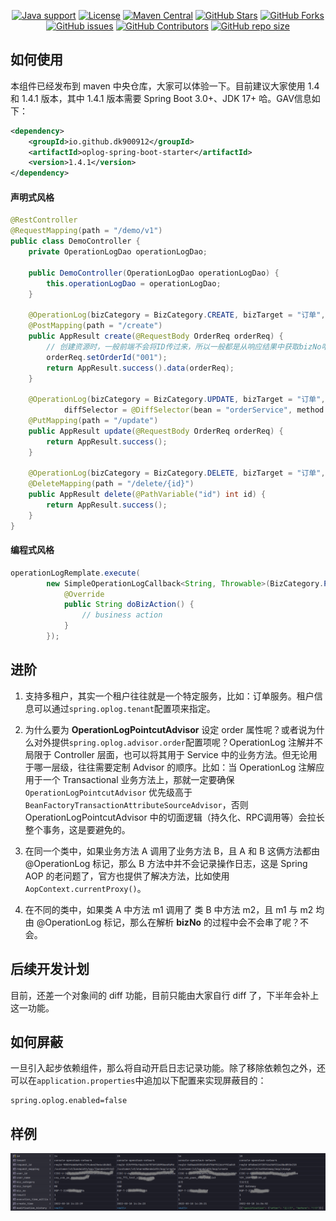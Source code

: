 <p align="center">
<a href="https://openjdk.java.net/"><img src="https://img.shields.io/badge/Java-8+-green?logo=java&logoColor=white" alt="Java support"></a>
<a href="https://www.apache.org/licenses/LICENSE-2.0.html"><img src="https://img.shields.io/github/license/dk900912/oplog-spring-boot?color=4D7A97&logo=apache" alt="License"></a>
<a href="https://search.maven.org/search?q=a:oplog-spring-boot-starter"><img src="https://img.shields.io/maven-central/v/io.github.dk900912/oplog-spring-boot-starter?logo=apache-maven" alt="Maven Central"></a>
<a href="https://github.com/dk900912/oplog-spring-boot/stargazers"><img src="https://img.shields.io/github/stars/dk900912/oplog-spring-boot" alt="GitHub Stars"></a>
<a href="https://github.com/dk900912/oplog-spring-boot/fork"><img src="https://img.shields.io/github/forks/dk900912/oplog-spring-boot" alt="GitHub Forks"></a>
<a href="https://github.com/dk900912/oplog-spring-boot/issues"><img src="https://img.shields.io/github/issues/dk900912/oplog-spring-boot" alt="GitHub issues"></a>
<a href="https://github.com/dk900912/oplog-spring-boot/graphs/contributors"><img src="https://img.shields.io/github/contributors/dk900912/oplog-spring-boot" alt="GitHub Contributors"></a>
<a href="https://github.com/dk900912/oplog-spring-boot"><img src="https://img.shields.io/github/repo-size/dk900912/oplog-spring-boot" alt="GitHub repo size"></a>
</p>

## 如何使用
本组件已经发布到 maven 中央仓库，大家可以体验一下。目前建议大家使用 1.4 和 1.4.1 版本，其中 1.4.1 版本需要 Spring Boot 3.0+、JDK 17+ 哈。GAV信息如下：
```xml
<dependency>
	<groupId>io.github.dk900912</groupId>
	<artifactId>oplog-spring-boot-starter</artifactId>
	<version>1.4.1</version>
</dependency>
```
#### 声明式风格
```java
@RestController
@RequestMapping(path = "/demo/v1")
public class DemoController {
    private OperationLogDao operationLogDao;

    public DemoController(OperationLogDao operationLogDao) {
        this.operationLogDao = operationLogDao;
    }

    @OperationLog(bizCategory = BizCategory.CREATE, bizTarget = "订单", bizNo = "#appResult.data.orderId")
    @PostMapping(path = "/create")
    public AppResult create(@RequestBody OrderReq orderReq) {
        // 创建资源时，一般前端不会将ID传过来，所以一般都是从响应结果中获取bizNo哈
        orderReq.setOrderId("001");
        return AppResult.success().data(orderReq);
    }

    @OperationLog(bizCategory = BizCategory.UPDATE, bizTarget = "订单", bizNo = "#orderReq.orderId", 
            diffSelector = @DiffSelector(bean = "orderService", method = "findOrderById", param = "#orderReq.orderId"))
    @PutMapping(path = "/update")
    public AppResult update(@RequestBody OrderReq orderReq) {
        return AppResult.success();
    }

    @OperationLog(bizCategory = BizCategory.DELETE, bizTarget = "订单", bizNo = "#id")
    @DeleteMapping(path = "/delete/{id}")
    public AppResult delete(@PathVariable("id") int id) {
        return AppResult.success();
    }
}
```
#### 编程式风格
```java
operationLogRemplate.execute(
        new SimpleOperationLogCallback<String, Throwable>(BizCategory.PLACE_ORDER, "订单", "order-123456") {
            @Override
            public String doBizAction() {
                // business action
            }
        });
```

## 进阶

1. 支持多租户，其实一个租户往往就是一个特定服务，比如：订单服务。租户信息可以通过`spring.oplog.tenant`配置项来指定。


2. 为什么要为 <b>OperationLogPointcutAdvisor</b> 设定 order 属性呢？或者说为什么对外提供`spring.oplog.advisor.order`配置项呢？OperationLog 注解并不局限于 Controller 层面，也可以将其用于 Service 中的业务方法。但无论用于哪一层级，往往需要定制 Advisor 的顺序。比如：当  OperationLog 注解应用于一个
Transactional 业务方法上，那就一定要确保 `OperationLogPointcutAdvisor` 优先级高于 `BeanFactoryTransactionAttributeSourceAdvisor`，否则 OperationLogPointcutAdvisor 中的切面逻辑（持久化、RPC调用等）会拉长整个事务，这是要避免的。


3. 在同一个类中，如果业务方法 A 调用了业务方法 B，且 A 和 B 这俩方法都由 @OperationLog 标记，那么 B 方法中并不会记录操作日志，这是 Spring AOP 的老问题了，官方也提供了解决方法，比如使用`AopContext.currentProxy()`。


4. 在不同的类中，如果类 A 中方法 m1 调用了 类 B 中方法 m2，且 m1 与 m2 均由 @OperationLog 标记，那么在解析 **bizNo** 的过程中会不会串了呢？不会。


## 后续开发计划

目前，还差一个对象间的 diff 功能，目前只能由大家自行 diff 了，下半年会补上这一功能。

## 如何屏蔽
一旦引入起步依赖组件，那么将自动开启日志记录功能。除了移除依赖包之外，还可以在`application.properties`中追加以下配置来实现屏蔽目的：
```
spring.oplog.enabled=false
```
## 样例

![sample](doc/sample.png)